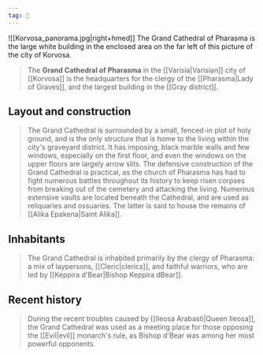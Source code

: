 ```yaml
---
tag: 🕍
---
```

![[Korvosa_panorama.jpg|right+hmed]] 
 The Grand Cathedral of Pharasma is the large white building in the enclosed area on the far left of this picture of the city of Korvosa.
> The **Grand Cathedral of Pharasma** in the [[Varisia|Varisian]] city of [[Korvosa]] is the headquarters for the clergy of the [[Pharasma|Lady of Graves]], and the largest building in the [[Gray district]].



## Layout and construction

> The Grand Cathedral is surrounded by a small, fenced-in plot of holy ground, and is the only structure that is home to the living within the city's graveyard district. It has imposing, black marble walls and few windows, especially on the first floor, and even the windows on the upper floors are largely arrow slits. The defensive construction of the Grand Cathedral is practical, as the church of Pharasma has had to fight numerous battles throughout its history to keep risen corpses from breaking out of the cemetery and attacking the living. Numerous extensive vaults are located beneath the Cathedral, and are used as reliquaries and ossuaries. The latter is said to house the remains of [[Alika Epakena|Saint Alika]].


## Inhabitants

> The Grand Cathedral is inhabited primarily by the clergy of Pharasma: a mix of laypersons, [[Cleric|clerics]], and faithful warriors, who are led by [[Keppira d'Bear|Bishop Keppira dBear]].


## Recent history

> During the recent troubles caused by [[Ileosa Arabasti|Queen Ileosa]], the Grand Cathedral was used as a meeting place for those opposing the [[Evil|evil]] monarch's rule, as Bishop d'Bear was among her most powerful opponents.








